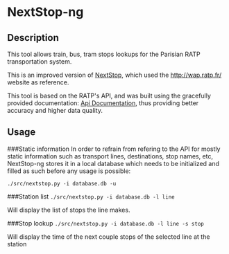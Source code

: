 # NextStop-ng

## Description
This tool allows train, bus, tram stops lookups for the Parisian RATP
transportation system.

This is an improved version of [NextStop](https://github.com/nbr23/NextStop),
which used the http://wap.ratp.fr/ website as reference.

This tool is based on the RATP's API, and was built using the gracefully
provided documentation:
[Api Documentation](http://apixha.ixxi.net/APIX), thus providing better
accuracy and higher data quality.

## Usage

###Static information
In order to refrain from refering to the API for mostly static information
such as transport lines, destinations, stop names, etc, NextStop-ng stores
it in a local database which needs to be initialized and filled as such before
any usage is possible:

`./src/nextstop.py -i database.db -u`

###Station list
`./src/nextstop.py -i database.db -l line`

Will display the list of stops the line makes.

###Stop lookup
`./src/nextstop.py -i database.db -l line -s stop`

Will display the time of the next couple stops of the selected line at the
station
